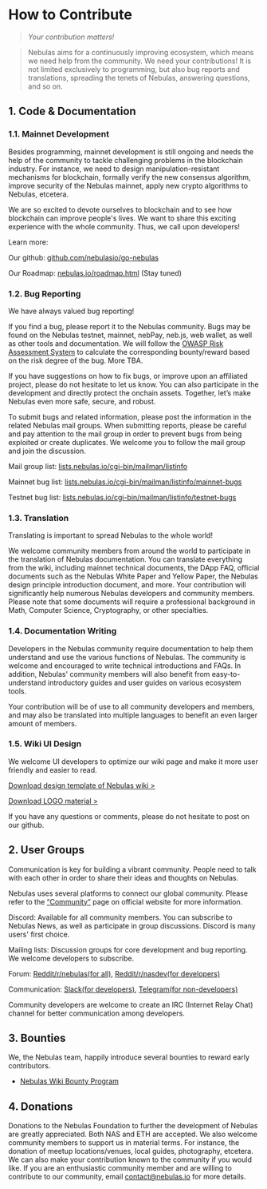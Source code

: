 # How to Contribute
> *Your contribution matters!*

> Nebulas aims for a continuously improving ecosystem, which means we need help from the community. We need your contributions! It is not limited exclusively to programming, but also bug reports and translations, spreading the tenets of Nebulas, answering questions, and so on.

## 1. Code & Documentation
### 1.1. Mainnet Development
<!--Nebulas mainnet development is the most important and challenging portion of Nebulas technical development. -->
Besides programming, mainnet development is still ongoing and needs the help of the community to tackle challenging problems in the blockchain industry. For instance, we need to
design manipulation-resistant mechanisms for blockchain, formally verify the
new consensus algorithm, improve security of the Nebulas mainnet, apply new
crypto algorithms to Nebulas, etcetera.

We are so excited to devote ourselves to blockchain and to see how blockchain
can improve people's lives. We want to share this exciting experience with
the whole community. Thus, we call upon developers!

Learn more:

Our github: [github.com/nebulasio/go-nebulas](https://github.com/nebulasio/go-nebulas)

Our Roadmap: [nebulas.io/roadmap.html](https://nebulas.io/roadmap.html) (Stay tuned)

### 1.2. Bug Reporting
We have always valued bug reporting!

If you find a bug, please report it to the Nebulas community. Bugs may be found on the Nebulas testnet, mainnet, nebPay, neb.js, web wallet, as well as other tools and documentation. We will follow the [OWASP Risk Assessment System](https://www.owasp.org/index.php/OWASP_Risk_Rating_Methodology) to calculate the corresponding bounty/reward based on the risk degree of the bug. More TBA.

<!--Every time we launch a new function, we will first deploy it on our testnet. Currently, we have launched our first new function on the Nebulas testnet and everyone is welcome to try it, report any bugs discovered and receive the corresponding reward. The first of many new functions in public beta on the testnet is the inter-contract function.-->
If you have suggestions on how to fix bugs, or improve upon an affiliated project, please do not hesitate to let us know. You can also participate in the development and directly protect the onchain assets. Together, let’s make Nebulas even more safe, secure, and robust.

To submit bugs and related information, please post the information in the related Nebulas mail groups. When submitting reports, please be careful and pay attention to the mail group in order to prevent bugs from being exploited or create duplicates. We welcome you to follow the mail group and join the discussion.

Mail group list: [lists.nebulas.io/cgi-bin/mailman/listinfo](https://lists.nebulas.io/cgi-bin/mailman/listinfo)

Mainnet bug list: [lists.nebulas.io/cgi-bin/mailman/listinfo/mainnet-bugs](https://lists.nebulas.io/cgi-bin/mailman/listinfo/mainnet-bugs)

Testnet bug list: [lists.nebulas.io/cgi-bin/mailman/listinfo/testnet-bugs](https://lists.nebulas.io/cgi-bin/mailman/listinfo/testnet-bugs)

### 1.3.   Translation
Translating is important to spread Nebulas to the whole world!


We welcome community members from around the world to participate in the translation of Nebulas documentation. You can translate everything from the wiki, including mainnet technical documents, the DApp FAQ, official documents such as the Nebulas White Paper and Yellow Paper, the Nebulas design principle introduction document, and more. Your contribution will significantly help numerous Nebulas developers and community members.
Please note that some documents will require a professional background in Math, Computer Science, Cryptography, or other specialties.

### 1.4.  Documentation Writing
Developers in the Nebulas community require documentation to help them understand and use the various functions of Nebulas. The community is welcome and encouraged to write technical introductions and FAQs.
In addition, Nebulas' community members will also benefit from easy-to-understand introductory guides and user guides on various ecosystem tools.

Your contribution will be of use to all community developers and members, and may also be translated into multiple languages to benefit an even larger amount of members.

### 1.5. Wiki UI Design
We welcome UI developers to optimize our wiki page and make it more user friendly and easier to read.

[Download design template of Nebulas wiki >](https://drive.google.com/drive/folders/10ZWW1ygjnLa3VtjJ88fhv1jUai9SXNNz?usp=sharing)

[Download LOGO material >](https://nebulas.io/docs/NEBULAS-LOGO-SVG.zip)

If you have any questions or comments, please do not hesitate to post on our github.

## 2. User Groups
Communication is key for building a vibrant community. People need to talk with each
other in order to share their ideas and thoughts on Nebulas.


Nebulas uses several platforms to connect our global community. Please refer to the [“Community”](https://nebulas.io/community.html) page on official website for more information.

Discord: Available for all community members. You can subscribe to Nebulas News, as well as participate in group discussions. Discord is many users' first choice.

Mailing lists: Discussion groups for core development and bug reporting. We welcome developers to subscribe.

Forum: [Reddit/r/nebulas(for all)](https://reddit.com/r/nebulas), [Reddit/r/nasdev(for developers)](https://reddit.com/r/nasdev)

Communication: [Slack(for developers)](https://nebulasio.herokuapp.com/), [Telegram(for non-developers)](https://t.me/nebulasio)

Community developers are welcome to create an IRC (Internet Relay Chat) channel for better communication among developers.

## 3. Bounties

We, the Nebulas team, happily introduce several bounties to reward early contributors.
- [Nebulas Wiki Bounty Program](https://medium.com/nebulasio/nebulas-wiki-bounty-program-32048077e16c)

## 4. Donations
Donations to the Nebulas Foundation to further the development of Nebulas are greatly appreciated. Both NAS and ETH are accepted. We also welcome community members to support us in material terms. For instance, the donation of meetup locations/venues, local guides, photography, etcetera. We can also make your contribution known to the community if you would like. If you are an enthusiastic community member and are willing to contribute to our community, email [contact@nebulas.io](mailto:contact@nebulas.io) for more details.
